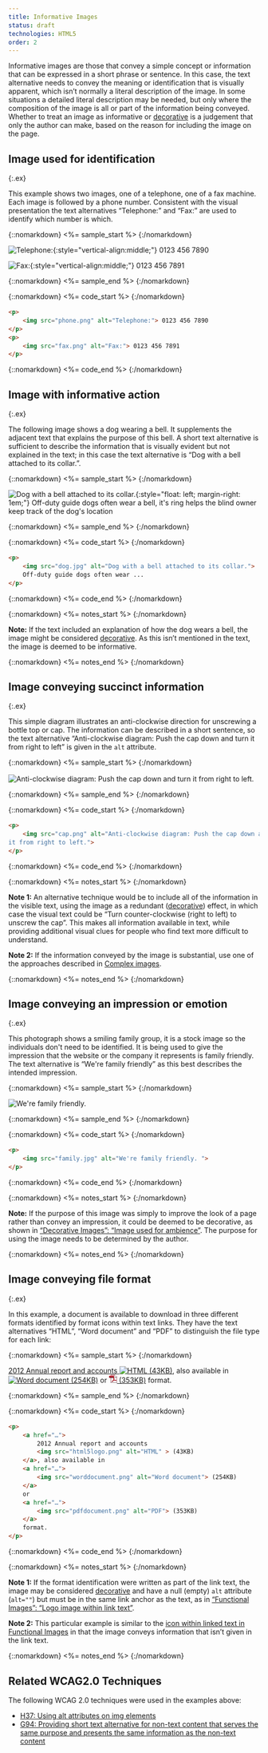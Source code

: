```yaml
---
title: Informative Images
status: draft
technologies: HTML5
order: 2
---
```


Informative images are those that convey a simple concept or information
that can be expressed in a short phrase or sentence. In this case, the
text alternative needs to convey the meaning or identification that is
visually apparent, which isn’t normally a literal description of the
image. In some situations a detailed literal description may be needed,
but only where the composition of the image is all or part of the
information being conveyed. Whether to treat an image as informative or
[decorative](decorative.html) is a judgement that only the author can make,
based on the reason for including the image on the page.

## Image used for identification
{:.ex}

This example shows two images, one of a telephone, one of a fax machine.
Each image is followed by a phone number. Consistent with the visual
presentation the text alternatives “Telephone:” and “Fax:” are used to
identify which number is which.

{::nomarkdown}
<%= sample_start %>
{:/nomarkdown}

![Telephone:](phone.png){:style="vertical-align:middle;"} 0123 456 7890

![Fax:](fax.png){:style="vertical-align:middle;"} 0123 456 7891

{::nomarkdown}
<%= sample_end %>
{:/nomarkdown}

{::nomarkdown}
<%= code_start %>
{:/nomarkdown}

~~~ html
<p>
	<img src="phone.png" alt="Telephone:"> 0123 456 7890
</p>
<p>
	<img src="fax.png" alt="Fax:"> 0123 456 7891
</p>
~~~

{::nomarkdown}
<%= code_end %>
{:/nomarkdown}

## Image with informative action
{:.ex}

The following image shows a dog wearing a bell. It supplements the
adjacent text that explains the purpose of this bell. A short text
alternative is sufficient to describe the information that is visually
evident but not explained in the text; in this case the text alternative
is “Dog with a bell attached to its collar.”.

{::nomarkdown}
<%= sample_start %>
{:/nomarkdown}

![Dog with a bell attached to its collar.](dog.jpg){:style="float: left; margin-right: 1em;"} Off-duty guide dogs often wear a bell, it's ring helps the blind owner keep track of the dog's location

{::nomarkdown}
<%= sample_end %>
{:/nomarkdown}

{::nomarkdown}
<%= code_start %>
{:/nomarkdown}

~~~ html
<p>
	<img src="dog.jpg" alt="Dog with a bell attached to its collar.">
	Off-duty guide dogs often wear ...
</p>
~~~

{::nomarkdown}
<%= code_end %>
{:/nomarkdown}

{::nomarkdown}
<%= notes_start %>
{:/nomarkdown}

**Note:** If the text included an explanation of how the dog wears a bell, the image might be considered [decorative](../decorative/). As this isn’t mentioned in the text, the image is deemed to be informative.

{::nomarkdown}
<%= notes_end %>
{:/nomarkdown}

## Image conveying succinct information
{:.ex}

This simple diagram illustrates an anti-clockwise direction for unscrewing a bottle top or cap. The information can be described in a short sentence, so the text alternative “Anti-clockwise diagram: Push the cap down and turn it from right to left” is given in the `alt` attribute.

{::nomarkdown}
<%= sample_start %>
{:/nomarkdown}

<img src="../../img/counter-clockwise.jpg" alt="Anti-clockwise diagram: Push the cap down and turn it from right to left." style="vertical-align: middle; margin-right: .5em;">

{::nomarkdown}
<%= sample_end %>
{:/nomarkdown}

{::nomarkdown}
<%= code_start %>
{:/nomarkdown}

~~~ html
<p>
	<img src="cap.png" alt="Anti-clockwise diagram: Push the cap down and turn
it from right to left.">
</p>
~~~

{::nomarkdown}
<%= code_end %>
{:/nomarkdown}

{::nomarkdown}
<%= notes_start %>
{:/nomarkdown}

**Note 1:** An alternative technique would be to include all of the
information in the visible text, using the image as a redundant
([decorative](decorative.html)) effect, in which case the visual text could
be “Turn counter-clockwise (right to left) to unscrew the cap”. This
makes all information available in text, while providing additional
visual clues for people who find text more difficult to understand.

**Note 2:** If the information conveyed by the image is substantial, use
one of the approaches described in [Complex images](complex.html).

{::nomarkdown}
<%= notes_end %>
{:/nomarkdown}

## Image conveying an impression or emotion
{:.ex}

This photograph shows a smiling family group, it is a stock image so the
individuals don't need to be identified. It is being used to give the
impression that the website or the company it represents is family
friendly. The text alternative is “We're family friendly” as this best
describes the intended impression.

{::nomarkdown}
<%= sample_start %>
{:/nomarkdown}

![We're family friendly.](family.jpg)

{::nomarkdown}
<%= sample_end %>
{:/nomarkdown}

{::nomarkdown}
<%= code_start %>
{:/nomarkdown}

~~~ html
<p>
	<img src="family.jpg" alt="We're family friendly. ">
</p>
~~~

{::nomarkdown}
<%= code_end %>
{:/nomarkdown}

{::nomarkdown}
<%= notes_start %>
{:/nomarkdown}

**Note:** If the purpose of this image was simply to improve the look of a page rather than convey an impression, it could be deemed to be decorative, as shown in [“Decorative Images”: “Image used for ambience”](decorative.html#image-used-for-ambience-eye-candy). The purpose for using the image needs to be determined by the author.

{::nomarkdown}
<%= notes_end %>
{:/nomarkdown}

## Image conveying file format
{:.ex}

In this example, a document is available to download in three different
formats identified by format icons within text links. They have the text
alternatives “HTML”, “Word document” and “PDF” to distinguish the file
type for each link:

{::nomarkdown}
<%= sample_start %>
{:/nomarkdown}

[2012 Annual report and accounts ![HTML](html5logo.png) (43KB)](../beyond.html), also available in [![Word document](worddocument.png) (254KB)](../beyond.html) or [![PDF](../img/pdfdocument.png) (353KB)](../beyond.html) format.

{::nomarkdown}
<%= sample_end %>
{:/nomarkdown}

{::nomarkdown}
<%= code_start %>
{:/nomarkdown}

~~~ html
<p>
	<a href="…">
		2012 Annual report and accounts
		<img src="html5logo.png" alt="HTML" > (43KB)
	</a>, also available in
	<a href="…">
		<img src="worddocument.png" alt="Word document"> (254KB)
	</a>
	or
	<a href="…">
		<img src="pdfdocument.png" alt="PDF"> (353KB)
	</a>
	format.
</p>
~~~

{::nomarkdown}
<%= code_end %>
{:/nomarkdown}

{::nomarkdown}
<%= notes_start %>
{:/nomarkdown}

**Note 1:** If the format identification were written as part of the link text, the image may be considered [decorative](decorative.html) and have a null (empty) `alt` attribute (`alt=""`) but must be in the same link anchor as the text, as in [“Functional Images”: “Logo image within link text”](functional.html#logo-image-within-link-text).

**Note 2:** This particular example is similar to the [icon within linked text in Functional Images](functional.html#icon-image-conveying-information-within-link-text) in that the image conveys information that isn’t given in the link text.

{::nomarkdown}
<%= notes_end %>
{:/nomarkdown}

## Related WCAG2.0 Techniques

The following WCAG 2.0 techniques were used in the examples above:

-   [H37: Using alt attributes on img
    elements](http://www.w3.org/TR/2012/NOTE-WCAG20-TECHS-20120103/H37.html)
-   [G94: Providing short text alternative for non-text content that
    serves the same purpose and presents the same information as the
    non-text content](http://www.w3.org/TR/WCAG20-TECHS/G94.html)
